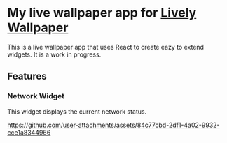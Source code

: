 # My live wallpaper app for [Lively Wallpaper](https://github.com/rocksdanister/lively)

This is a live wallpaper app that uses React to create eazy to extend widgets. It is a work in progress.

## Features

### Network Widget

This widget displays the current network status.

https://github.com/user-attachments/assets/84c77cbd-2df1-4a02-9932-cce1a8344966

